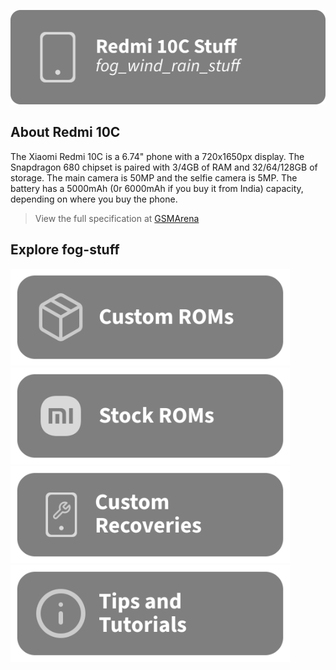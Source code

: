 [![header](/assets/Title.svg)](https://github.com/Loominagit/fog-stuff/)

## About Redmi 10C
The Xiaomi Redmi 10C is a 6.74" phone with a 720x1650px display. The Snapdragon 680 chipset is paired with 3/4GB of RAM and 32/64/128GB of storage. The main camera is 50MP and the selfie camera is 5MP. The battery has a 5000mAh (0r 6000mAh if you buy it from India) capacity, depending on where you buy the phone.
> View the full specification at [GSMArena](https://www.gsmarena.com/xiaomi_redmi_10c-11418.php)

## Explore fog-stuff
<a href="/custom_rom/README.md"><img src="/assets/Custom-ROMS.svg" alt="Check out the custom ROM section!" width="447" height="155"></a> <a href="https://xiaomifirmwareupdater.com/miui/fog/"><img src="/assets/MIUI.svg" alt="Download the stock ROM here!" width="447" height="155"></a>
<a href="/custom_recovery/README.md"><img src="/assets/Custom-Recovery.svg" alt="Check out the custom recovery section!" width="447" height="155"></a> <img src="/assets/Tutorials.svg" alt="Ever feel lost? Check out the tutorials!" width="447" height="155">

